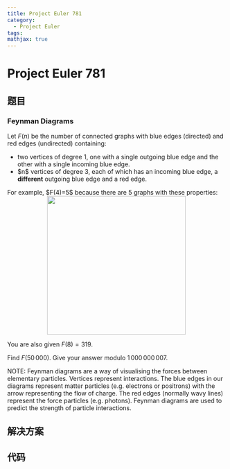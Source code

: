 ```yaml
---
title: Project Euler 781
category:
  - Project Euler
tags:
mathjax: true
---
```

<escape><!-- more --></escape>
    
# Project Euler 781
## 题目
### Feynman Diagrams


Let $F(n)$ be the number of connected graphs with blue edges (directed) and red edges (undirected) containing:
<ul>
<li>two vertices of degree 1, one with a single outgoing blue edge and the other with a single incoming blue edge.</li>
<li>$n$ vertices of degree 3, each of which has an incoming blue edge, a <b>different</b> outgoing blue edge and a red edge.</li>
</ul>
For example, $F(4)=5$ because there are 5 graphs with these properties:
<div style="text-align:center;">
<img src="project/images/p781_feynman_diagrams.jpg" class="dark_img" alt="" height="320" />
</div>

You are also given $F(8)=319$.

Find $F(50\,000)$. Give your answer modulo $1\,000\,000\,007$.

NOTE: Feynman diagrams are a way of visualising the forces between elementary particles. Vertices represent interactions. The blue edges in our diagrams represent matter particles (e.g. electrons or positrons) with the arrow representing the flow of charge. The red edges (normally wavy lines) represent the force particles (e.g. photons). Feynman diagrams are used to predict the strength of particle interactions.



## 解决方案


## 代码


